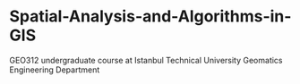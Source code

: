 # Spatial-Analysis-and-Algorithms-in-GIS
GEO312 undergraduate course at Istanbul Technical University Geomatics Engineering Department
